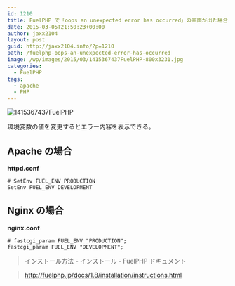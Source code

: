 ```yaml
---
id: 1210
title: FuelPHP で「oops an unexpected error has occurred」の画面が出た場合
date: 2015-03-05T21:50:23+00:00
author: jaxx2104
layout: post
guid: http://jaxx2104.info/?p=1210
path: /fuelphp-oops-an-unexpected-error-has-occurred
image: /wp/images/2015/03/1415367437FuelPHP-800x3231.jpg
categories:
  - FuelPHP
tags:
  - apache
  - PHP
---
```

<img src="/images/2015/03/1415367437FuelPHP-800x323.jpg" alt="1415367437FuelPHP" class="img-rounded img-responsive aligncenter size-large wp-image-1214" srcset="/images/2015/03/1415367437FuelPHP-800x323.jpg 800w, /images/2015/03/1415367437FuelPHP-600x243.jpg 600w, /images/2015/03/1415367437FuelPHP.jpg 940w" sizes="(max-width: 800px) 100vw, 800px" />

環境変数の値を変更するとエラー内容を表示できる。

## Apache の場合

**httpd.conf**

```
# SetEnv FUEL_ENV PRODUCTION
SetEnv FUEL_ENV DEVELOPMENT
```

<!--more-->

## Nginx の場合

**nginx.conf**

```
# fastcgi_param FUEL_ENV "PRODUCTION";
fastcgi_param FUEL_ENV "DEVELOPMENT";
```

> インストール方法 - インストール - FuelPHP ドキュメント

> <a href="http://fuelphp.jp/docs/1.8/installation/instructions.html" title="http://fuelphp.jp/docs/1.8/installation/instructions.html" target="_blank">http://fuelphp.jp/docs/1.8/installation/instructions.html</a>
